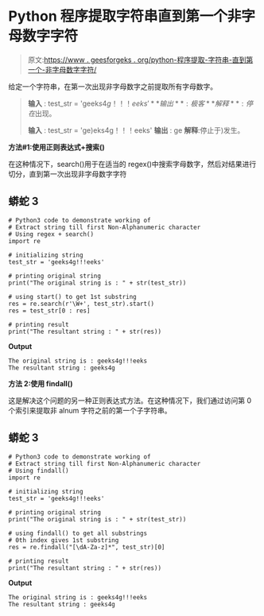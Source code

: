 # Python 程序提取字符串直到第一个非字母数字字符

> 原文:[https://www . geesforgeks . org/python-程序提取-字符串-直到第一个-非字母数字字符/](https://www.geeksforgeeks.org/python-program-to-extract-string-till-first-non-alphanumeric-character/)

给定一个字符串，在第一次出现非字母数字之前提取所有字母数字。

> **输入** : test_str = 'geek$s4g！！！eeks'
> **输出**:极客
> **解释**:停在$出现。
> 
> **输入** : test_str = 'ge)eks4g！！！eeks'
> **输出** : ge
> **解释**:停止于)发生。

**方法#1:使用正则表达式+搜索()**

在这种情况下，search()用于在适当的 regex()中搜索字母数字，然后对结果进行切分，直到第一次出现非字母数字字符

## 蟒蛇 3

```
# Python3 code to demonstrate working of 
# Extract string till first Non-Alphanumeric character
# Using regex + search()
import re

# initializing string
test_str = 'geeks4g!!!eeks'

# printing original string
print("The original string is : " + str(test_str))

# using start() to get 1st substring
res = re.search(r'\W+', test_str).start()
res = test_str[0 : res]

# printing result 
print("The resultant string : " + str(res))
```

**Output**

```
The original string is : geeks4g!!!eeks
The resultant string : geeks4g

```

**方法 2:使用 findall()**

这是解决这个问题的另一种正则表达式方法。在这种情况下，我们通过访问第 0 个索引来提取非 alnum 字符之前的第一个子字符串。

## 蟒蛇 3

```
# Python3 code to demonstrate working of 
# Extract string till first Non-Alphanumeric character
# Using findall()
import re

# initializing string
test_str = 'geeks4g!!!eeks'

# printing original string
print("The original string is : " + str(test_str))

# using findall() to get all substrings 
# 0th index gives 1st substring
res = re.findall("[\dA-Za-z]*", test_str)[0]

# printing result 
print("The resultant string : " + str(res))
```

**Output**

```
The original string is : geeks4g!!!eeks
The resultant string : geeks4g

```